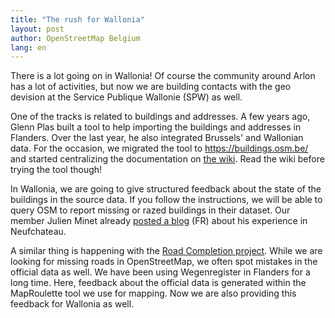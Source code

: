 ```yaml
---
title: "The rush for Wallonia"
layout: post
author: OpenStreetMap Belgium
lang: en
---
```



There is a lot going on in Wallonia! Of course the community around Arlon has a lot of activities, but now we are building contacts with the geo devision at the Service Publique Wallonie (SPW) as well.

One of the tracks is related to buildings and addresses. A few years ago, Glenn Plas built a tool to help importing the buildings and addresses in Flanders. Over the last year, he also integrated Brussels' and Wallonian data. For the occasion, we migrated the tool to https://buildings.osm.be/ and started centralizing the documentation on [the wiki](https://wiki.openstreetmap.org/wiki/WikiProject_Belgium/Building_and_address_import). Read the wiki before trying the tool though!

In Wallonia, we are going to give structured feedback about the state of the buildings in the source data. If you follow the instructions, we will be able to query OSM to report missing or razed buildings in their dataset. Our member Julien Minet already [posted a blog](https://www.openstreetmap.org/user/juminet/diary/399460) (FR) about his experience in Neufchateau.

A similar thing is happening with the [Road Completion project](https://openstreetmap.be/en/projects/road-completion.html). While we are looking for missing roads in OpenStreetMap, we often spot mistakes in the official data as well. We have been using Wegenregister in Flanders for a long time. Here, feedback about the official data is generated within the MapRoulette tool we use for mapping. Now we are also providing this feedback for Wallonia as well. 
